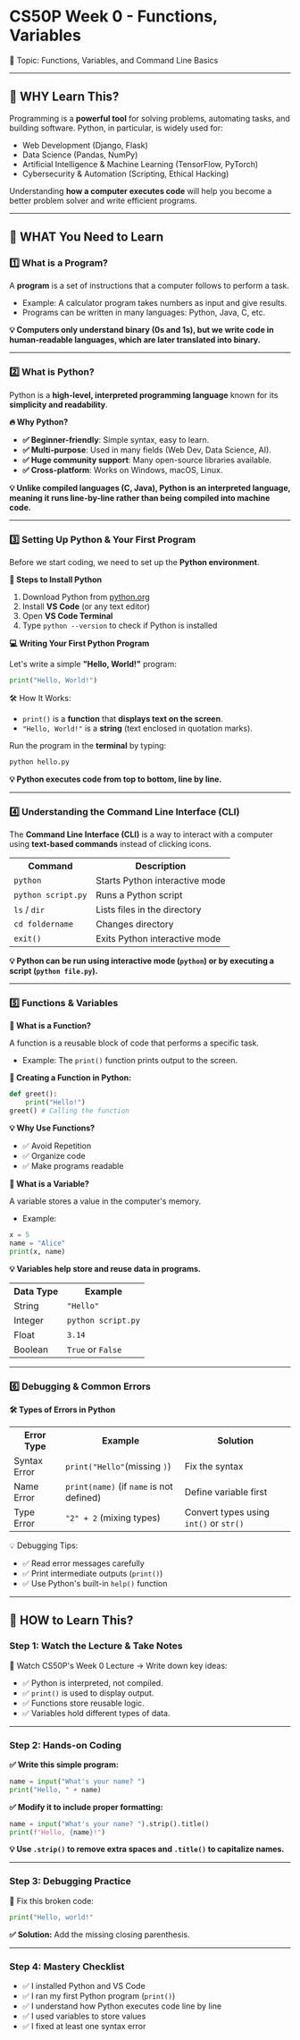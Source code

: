 # CS50P Week 0 - Functions, Variables

🎯 Topic: Functions, Variables, and Command Line Basics

---

## 🧠 WHY Learn This?

Programming is a **powerful tool** for solving problems, automating tasks, and building software.
Python, in particular, is widely used for:

- Web Development (Django, Flask)
- Data Science (Pandas, NumPy)
- Artificial Intelligence & Machine Learning (TensorFlow, PyTorch)
- Cybersecurity & Automation (Scripting, Ethical Hacking)

Understanding **how a computer executes code** will help you become a better problem solver and write efficient programs.

---

## 📌 WHAT You Need to Learn

### 1️⃣ What is a Program?

A **program** is a set of instructions that a computer follows to perform a task.

- Example: A calculator program takes numbers as input and give results.
- Programs can be written in many languages: Python, Java, C, etc.

**💡 Computers only understand binary (0s and 1s), but we write code in human-readable languages, which are later translated into binary.**

---

### 2️⃣ What is Python?

Python is a **high-level, interpreted programming language** known for its **simplicity and readability**.

**🔥 Why Python?**

- **✅ Beginner-friendly**: Simple syntax, easy to learn.
- **✅ Multi-purpose**: Used in many fields (Web Dev, Data Science, AI).
- **✅ Huge community support**: Many open-source libraries available.
- **✅ Cross-platform**: Works on Windows, macOS, Linux.

**💡 Unlike compiled languages (C, Java), Python is an interpreted language, meaning it runs line-by-line rather than being compiled into machine code.**

---

### 3️⃣ Setting Up Python & Your First Program

Before we start coding, we need to set up the **Python environment**.

**🔧 Steps to Install Python**
1. Download Python from [python.org](https://www.python.org/downloads/)
2. Install **VS Code** (or any text editor)
3. Open **VS Code Terminal**
4. Type `python --version` to check if Python is installed

**💻 Writing Your First Python Program**

Let's write a simple **"Hello, World!"** program:
```python
print("Hello, World!")
```
🛠️ How It Works:

- `print()` is a **function** that **displays text on the screen**.
- `"Hello, World!"` is a **string** (text enclosed in quotation marks).

Run the program in the **terminal** by typing:
```bash
python hello.py
```

**💡 Python executes code from top to bottom, line by line.**

---

### 4️⃣ Understanding the Command Line Interface (CLI)

The **Command Line Interface (CLI)** is a way to interact with a computer using **text-based commands** instead of clicking icons.

<table>
    <tr>
        <th>Command</th>
        <th>Description</th>
    </tr>
    <tr>
        <td><code>python</code></td>
        <td>Starts Python interactive mode</td>
    </tr>
    <tr>
        <td><code>python script.py</code></td>
        <td>Runs a Python script</td>
    </tr>
    <tr>
        <td><code>ls</code> / <code>dir</code></td>
        <td>Lists files in the directory</td>
    </tr>
    <tr>
        <td><code>cd foldername</code></td>
        <td>Changes directory</td>
    </tr>
    <tr>
        <td><code>exit()</code></td>
        <td>Exits Python interactive mode</td>
    </tr>
</table>

**💡 Python can be run using interactive mode (`python`) or by executing a script (`python file.py`).**

---

### 5️⃣ Functions & Variables

**📌 What is a Function?**

A function is a reusable block of code that performs a specific task.
- Example: The `print()` function prints output to the screen.

**📌 Creating a Function in Python:**
```python
def greet():
    print("Hello!")
greet() # Calling the function
```

**💡 Why Use Functions?**
- ✅ Avoid Repetition
- ✅ Organize code
- ✅ Make programs readable

**📌 What is a Variable?**

A variable stores a value in the computer's memory.
- Example: 
```python
x = 5
name = "Alice"
print(x, name)
```

**💡 Variables help store and reuse data in programs.**

<table>
    <tr>
        <th>Data Type</th>
        <th>Example</th>
    </tr>
    <tr>
        <td>String</td>
        <td><code>"Hello"</code></td>
    </tr>
    <tr>
        <td>Integer</td>
        <td><code>python script.py</code></td>
    </tr>
    <tr>
        <td>Float</td>
        <td><code>3.14</code></td>
    </tr>
    <tr>
        <td>Boolean</td>
        <td><code>True</code> or <code>False</code></td>
    </tr>
</table>

---

### 6️⃣ Debugging & Common Errors

**🛠️ Types of Errors in Python**

<table>
    <tr>
        <th>Error Type</th>
        <th>Example</th>
        <th>Solution</th>
    </tr>
    <tr>
        <td>Syntax Error</td>
        <td><code>print("Hello"</code>(missing <code>)</code>)</td>
        <td>Fix the syntax</td>
    </tr>
    <tr>
        <td>Name Error</td>
        <td><code>print(name)</code> (if <code>name</code> is not defined)</td>
        <td>Define variable first</td>
    </tr>
    <tr>
        <td>Type Error</td>
        <td><code>"2" + 2</code> (mixing types)</td>
        <td>Convert types using <code>int()</code> or <code>str()</code></td>
    </tr>
</table>

💡 Debugging Tips: 
- ✅ Read error messages carefully
- ✅ Print intermediate outputs (`print()`)
- ✅ Use Python's built-in `help()` function

---

## 🚀 HOW to Learn This?

### Step 1: Watch the Lecture & Take Notes

🎥 Watch CS50P's Week 0 Lecture → Write down key ideas:
- ✅ Python is interpreted, not compiled.
- ✅ `print()` is used to display output.
- ✅ Functions store reusable logic.
- ✅ Variables hold different types of data.

---

### Step 2: Hands-on Coding
**✅ Write this simple program:**
```python
name = input("What's your name? ")
print("Hello, " + name)
```
**✅ Modify it to include proper formatting:**
```python
name = input("What's your name? ").strip().title()
print(f"Hello, {name}!")
```

**💡 Use `.strip()` to remove extra spaces and `.title()` to capitalize names.**

---

### Step 3: Debugging Practice

🔎 Fix this broken code:
```python
print("Hello, world!"
```
**✅ Solution:** Add the missing closing parenthesis.

---

### Step 4: Mastery Checklist

- ✅ I installed Python and VS Code
- ✅ I ran my first Python program (`print()`)
- ✅ I understand how Python executes code line by line
- ✅ I used variables to store values
- ✅ I fixed at least one syntax error
